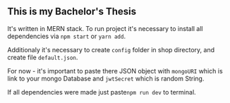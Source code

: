 ## This is my Bachelor's Thesis

It's written in MERN stack.
To run project it's necessary to install all dependencies via `npm start` or `yarn add`.

Additionaly it's necessary to create `config` folder in shop directory, and create file `default.json`.

For now -  it's important to paste there JSON object with `mongoURI` which is link to your mongo Database and
`jwtSecret` which is random String.

If all dependencies were made just paste`npm run dev` to terminal.